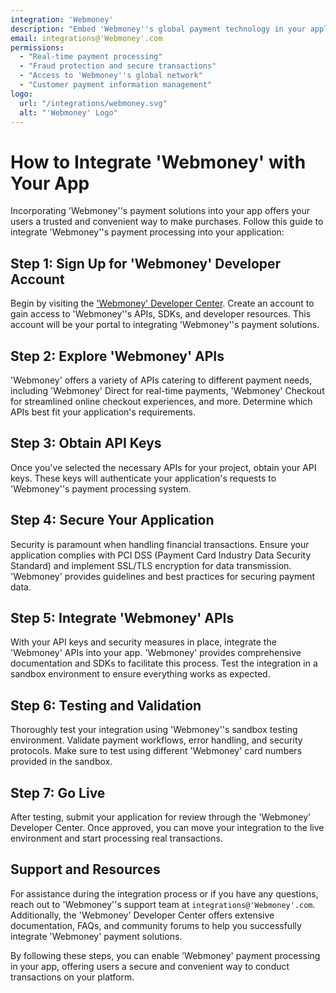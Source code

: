 ```yaml
---
integration: 'Webmoney'
description: "Embed 'Webmoney''s global payment technology in your application to provide users with secure, rapid, and seamless transaction experiences. "
email: integrations@'Webmoney'.com
permissions:
  - "Real-time payment processing"
  - "Fraud protection and secure transactions"
  - "Access to 'Webmoney''s global network"
  - "Customer payment information management"
logo:
  url: "/integrations/webmoney.svg"
  alt: "'Webmoney' Logo"
---
```


# How to Integrate 'Webmoney' with Your App

Incorporating 'Webmoney''s payment solutions into your app offers your users a trusted and convenient way to make purchases. Follow this guide to integrate 'Webmoney''s payment processing into your application:

## Step 1: Sign Up for 'Webmoney' Developer Account

Begin by visiting the ['Webmoney' Developer Center](https://developer.'Webmoney'.com/). Create an account to gain access to 'Webmoney''s APIs, SDKs, and developer resources. This account will be your portal to integrating 'Webmoney''s payment solutions.

## Step 2: Explore 'Webmoney' APIs

'Webmoney' offers a variety of APIs catering to different payment needs, including 'Webmoney' Direct for real-time payments, 'Webmoney' Checkout for streamlined online checkout experiences, and more. Determine which APIs best fit your application's requirements.

## Step 3: Obtain API Keys

Once you've selected the necessary APIs for your project, obtain your API keys. These keys will authenticate your application's requests to 'Webmoney''s payment processing system.

## Step 4: Secure Your Application

Security is paramount when handling financial transactions. Ensure your application complies with PCI DSS (Payment Card Industry Data Security Standard) and implement SSL/TLS encryption for data transmission. 'Webmoney' provides guidelines and best practices for securing payment data.

## Step 5: Integrate 'Webmoney' APIs

With your API keys and security measures in place, integrate the 'Webmoney' APIs into your app. 'Webmoney' provides comprehensive documentation and SDKs to facilitate this process. Test the integration in a sandbox environment to ensure everything works as expected.

## Step 6: Testing and Validation

Thoroughly test your integration using 'Webmoney''s sandbox testing environment. Validate payment workflows, error handling, and security protocols. Make sure to test using different 'Webmoney' card numbers provided in the sandbox.

## Step 7: Go Live

After testing, submit your application for review through the 'Webmoney' Developer Center. Once approved, you can move your integration to the live environment and start processing real transactions.

## Support and Resources

For assistance during the integration process or if you have any questions, reach out to 'Webmoney''s support team at `integrations@'Webmoney'.com`. Additionally, the 'Webmoney' Developer Center offers extensive documentation, FAQs, and community forums to help you successfully integrate 'Webmoney' payment solutions.

By following these steps, you can enable 'Webmoney' payment processing in your app, offering users a secure and convenient way to conduct transactions on your platform.

